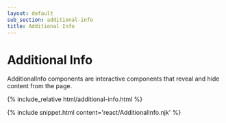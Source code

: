 ```yaml
---
layout: default
sub_section: additional-info
title: Additional Info
---
```


# Additional Info

AdditionalInfo components are interactive components that reveal and hide content from the page.

<div class="site-c-showcase">
{% include_relative html/additional-info.html %}
</div>


{% include snippet.html content='react/AdditionalInfo.njk' %}

